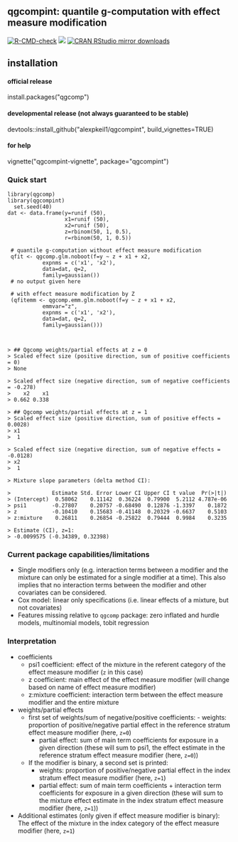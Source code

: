 ## qgcompint: quantile g-computation with effect measure modification 
[![R-CMD-check](https://github.com/alexpkeil1/qgcompint/workflows/R-CMD-check/badge.svg)](https://github.com/alexpkeil1/qgcompint/actions) [![](https://www.r-pkg.org:443/badges/version/qgcompint)](https://www.r-pkg.org:443/pkg/qgcompint) [![CRAN RStudio mirror downloads](https://cranlogs.r-pkg.org/badges/qgcompint)](https://www.r-pkg.org:443/pkg/qgcompint) 


## installation
#### official release
install.packages("qgcomp")
#### developmental release (not always guaranteed to be stable)
devtools::install_github("alexpkeil1/qgcompint", build_vignettes=TRUE)


#### for help
vignette("qgcompint-vignette", package="qgcompint")

### Quick start
    library(qgcomp)
    library(qgcompint)
	  set.seed(40)
    dat <- data.frame(y=runif (50),
	                  x1=runif (50),
	                  x2=runif (50),
	                  z=rbinom(50, 1, 0.5),
	                  r=rbinom(50, 1, 0.5))
	 
	 # quantile g-computation without effect measure modification
	 qfit <- qgcomp.glm.noboot(f=y ~ z + x1 + x2,
	           expnms = c('x1', 'x2'),
	           data=dat, q=2,
	           family=gaussian())
	 # no output given here          
	 
	 # with effect measure modification by Z
	 (qfitemm <- qgcomp.emm.glm.noboot(f=y ~ z + x1 + x2,
	           emmvar="z",
	           expnms = c('x1', 'x2'),
	           data=dat, q=2,
	           family=gaussian()))

   

    > ## Qgcomp weights/partial effects at z = 0
	> Scaled effect size (positive direction, sum of positive coefficients = 0)
	> None

	> Scaled effect size (negative direction, sum of negative coefficients = -0.278)
	>    x2    x1 
	> 0.662 0.338 

    > ## Qgcomp weights/partial effects at z = 1
	> Scaled effect size (positive direction, sum of positive effects = 0.0028)
	> x1 
	>  1 

	> Scaled effect size (negative direction, sum of negative effects = -0.0128)
	> x2 
	>  1 

	> Mixture slope parameters (delta method CI):

	> 			  Estimate Std. Error Lower CI Upper CI t value  Pr(>|t|)
	> (Intercept)  0.58062    0.11142  0.36224  0.79900  5.2112 4.787e-06
	> psi1        -0.27807    0.20757 -0.68490  0.12876 -1.3397    0.1872
	> z           -0.10410    0.15683 -0.41148  0.20329 -0.6637    0.5103
	> z:mixture    0.26811    0.26854 -0.25822  0.79444  0.9984    0.3235

	> Estimate (CI), z=1: 
	> -0.0099575 (-0.34389, 0.32398)
	
### Current package capabilities/limitations
- Single modifiers only (e.g. interaction terms between a modifier and the mixture can only be estimated for a single modifier at a time). This also implies that no interaction terms between the modifier and other covariates can be considered.
- Cox model: linear only specifications (i.e. linear effects of a mixture, but not covariates) 
- Features missing relative to `qgcomp` package: zero inflated and hurdle models, multinomial models, tobit regression

### Interpretation
- coefficients
  - psi1 coefficient: effect of the mixture in the referent category of the effect measure modifier (`z` in this case)
  - z coefficient: main effect of the effect measure modifier (will change based on name of effect measure modifier)
  - z:mixture coefficient: interaction term between the effect measure modifier and the entire mixture
- weights/partial effects
  - first set of weights/sum of negative/positive coefficients: 
    	- weights: proportion of positive/negative partial effect in the reference stratum effect measure modifier (here, `z=0`)
  	  - partial effect: sum of main term coefficients for exposure in a given direction (these will sum to psi1, the effect estimate in the reference stratum effect measure modifier (here, `z=0`))
  - If the modifier is binary, a second set is printed:
  	  - weights: proportion of positive/negative partial effect in the index stratum effect measure modifier (here, `z=1`)
  	  - partial effect: sum of main term coefficients + interaction term coefficients for exposure in a given direction (these will sum to the mixture effect estimate in the index stratum effect measure modifier (here, `z=1`))
- Additional estimates (only given if effect measure modifier is binary): The effect of the mixture in the index category of the effect measure modifier (here, `z=1`)
